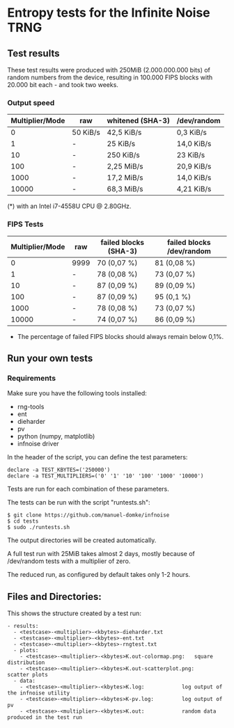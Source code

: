 # Entropy tests for the Infinite Noise TRNG

## Test results

These test results were produced with 250MiB 
(2.000.000.000 bits) of random numbers from the device,
resulting in 100.000 FIPS blocks with 20.000 bit each - and took two weeks.

### Output speed
|Multiplier/Mode|raw|whitened (SHA-3)|/dev/random|
|----|----|----|----|
|               0 | 50 KiB/s | 42,5 KiB/s | 0,3  KiB/s  |
|               1 |    -     | 25   KiB/s | 14,0 KiB/s  |
|              10 |    -     | 250  KiB/s | 23   KiB/s  |
|             100 |    -     | 2,25 MiB/s | 20,9 KiB/s  |
|            1000 |    -     | 17,2 MiB/s | 14,0 KiB/s  |
|           10000 |    -     | 68,3 MiB/s | 4,21 KiB/s  |

(*) with an Intel i7-4558U CPU @ 2.80GHz.

### FIPS Tests

| Multiplier/Mode | raw  | failed blocks (SHA-3) | failed blocks /dev/random |
|-----------------|------|--------------|--------------|
|               0 | 9999 | 70 (0,07 %)  | 81 (0,08 %)  |
|               1 |   -  | 78 (0,08 %)  | 73 (0,07 %)  |
|              10 |   -  | 87 (0,09 %)  | 89 (0,09 %)  |
|             100 |   -  | 87 (0,09 %)  | 95 (0,1 %)    |
|            1000 |   -  | 78  (0,08 %)  | 73 (0,07 %)   |
|           10000 |   -  | 74  (0,07 %)  | 86  (0,09 %)  |

* The percentage of failed FIPS blocks should always remain below 0,1%. 

## Run your own tests

### Requirements

Make sure you have the following tools installed:

- rng-tools
- ent
- dieharder
- pv
- python (numpy, matplotlib)
- infnoise driver


In the header of the script, you can define the test parameters:
```
declare -a TEST_KBYTES=('250000')
declare -a TEST_MULTIPLIERS=('0' '1' '10' '100' '1000' '10000')
```
Tests are run for each combination of these parameters. 

The tests can be run with the script "runtests.sh":
```
$ git clone https://github.com/manuel-domke/infnoise
$ cd tests
$ sudo ./runtests.sh
```
The output directories will be created automatically.

A full test run with 25MiB takes almost 2 days, mostly because of /dev/random 
tests with a multiplier of zero.

The reduced run, as configured by default takes only 1-2 hours.

## Files and Directories:
This shows the structure created by a test run:

	- results: 
	  - <testcase>-<multiplier>-<kbytes>-dieharder.txt
	  - <testcase>-<multiplier>-<kbytes>-ent.txt
	  - <testcase>-<multiplier>-<kbytes>-rngtest.txt
	  - plots:
	    - <testcase>-<multiplier>-<kbytes>K.out-colormap.png: 	square distribution
	    - <testcase>-<multiplier>-<kbytes>K.out-scatterplot.png:	scatter plots
	  - data:
	    - <testcase>-<multiplier>-<kbytes>K.log: 			log output of the infnoise utility
	    - <testcase>-<multiplier>-<kbytes>K-pv.log: 		log output of pv
	    - <testcase>-<multiplier>-<kbytes>K.out:			random data produced in the test run
